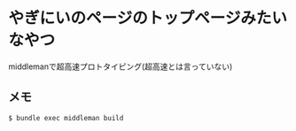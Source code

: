 # やぎにいのページのトップページみたいなやつ
middlemanで超高速プロトタイピング(超高速とは言っていない)  
  
## メモ
`$ bundle exec middleman build`
